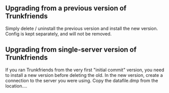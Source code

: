 ## Upgrading from a previous version of Trunkfriends

Simply delete / uninstall the previous version and install
the new version. Config is kept separately, and will not be
removed.

## Upgrading from single-server version of Trunkfriends

If you ran Trunkfriends from the very first "initial commit"
version, you need to install a new version before deleting the
old. In the new version, create a connection to the server you
were using. Copy the datafile.dmp from the location....